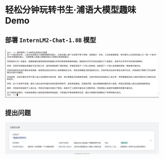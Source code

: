 # 轻松分钟玩转书生·浦语大模型趣味 Demo

## 部署 `InternLM2-Chat-1.8B` 模型

![image-20240526195053566](https://github.com/la-gluha/InternStudio/blob/main/resource/img/lecture2/image-20240526195053566.png)

## 提出问题

![image-20240526203532761](https://github.com/la-gluha/InternStudio/blob/main/resource/img/lecture2/image-20240526203532761.png)